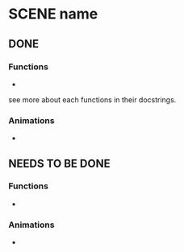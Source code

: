 # SCENE name
## DONE

### Functions
- 
see more about each functions in their docstrings.

### Animations
- 

## NEEDS TO BE DONE

### Functions
- 

### Animations
- 
